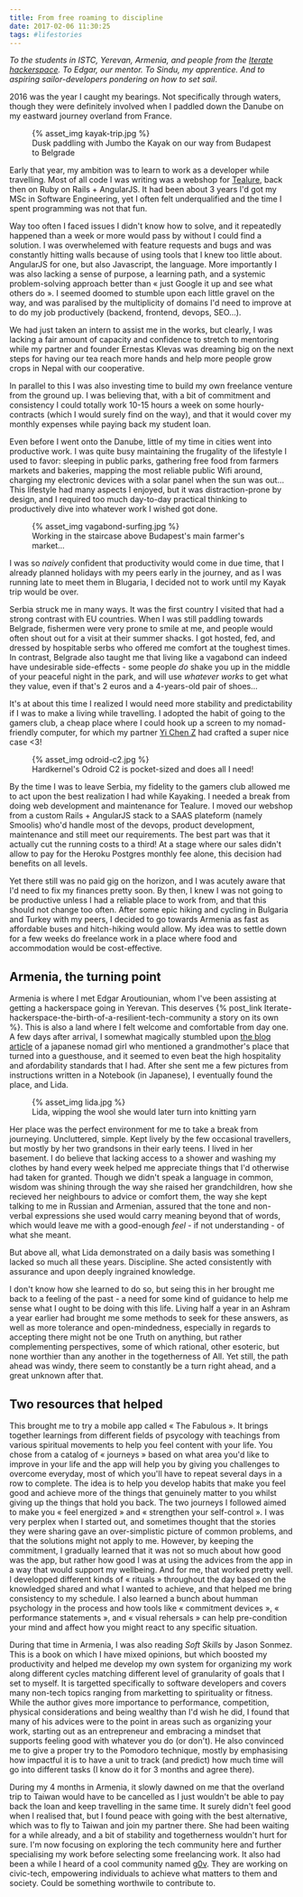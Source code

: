 ```yaml
---
title: From free roaming to discipline
date: 2017-02-06 11:30:25
tags: #lifestories
---
```


*To the students in ISTC, Yerevan, Armenia, and people from the [Iterate hackerspace](http://iteratehackerspace.com). To Edgar, our mentor. To Sindu, my apprentice. And to aspiring sailor-developers pondering on how to set sail*.

2016 was the year I caught my bearings. Not specifically through waters, though they were definitely involved when I paddled down the Danube on my eastward journey overland from France.

<figure>
{% asset_img kayak-trip.jpg %}
<figcaption>Dusk paddling with Jumbo the Kayak on our way from Budapest to Belgrade</figcaption>
</figure>

Early that year, my ambition was to learn to work as a developer while travelling.<!-- more --> Most of all code I was writing was a webshop for [Tealure](http://tealure.com), back then on Ruby on Rails + AngularJS. It had been about 3 years I'd got my MSc in Software Engineering, yet I often felt underqualified and the time I spent programming was not that fun. 

Way too often I faced issues I didn't know how to solve, and it repeatedly happened than a week or more would pass by without I could find a solution.
I was overwhelemed with feature requests and bugs and was constantly hitting walls because of using  tools that I knew too little about. AngularJS for one, but also Javascript, the language. More importantly I was also lacking a sense of purpose, a learning path, and a systemic problem-solving approach better than « just Google it up and see what others do ».
I seemed doomed to stumble upon each little gravel on the way, and was paralised by the multiplicity of domains I'd need to improve at to do my job productively (backend, frontend, devops, SEO...).

We had just taken an intern to assist me in the works, but clearly, I was lacking a fair amount of capacity and confidence to stretch to mentoring while my partner and founder Ernestas Klevas was dreaming big on the next steps for having our tea reach more hands and help more people grow crops in Nepal with our cooperative.

In parallel to this I was also investing time to build my own freelance venture from the ground up. I was believing that, with a bit of commitment and consistency I could totally work 10-15 hours a week on some hourly-contracts (which I would surely find on the way), and that it would cover my monthly expenses while paying back my student loan.

Even before I went onto the Danube, little of my time in cities went into productive work. I was quite busy maintaining the frugality of the lifestyle I used to favor: sleeping in public parks, gathering free food from farmers markets and bakeries, mapping the most reliable public Wifi around, charging my electronic devices with a solar panel when the sun was out... This lifestyle had many aspects I enjoyed, but it was distraction-prone by design, and I required too much day-to-day practical thinking to productively dive into whatever work I wished got done.

<figure>
{% asset_img vagabond-surfing.jpg %}
<figcaption>Working in the staircase above Budapest's main farmer's market...</figcaption>
</figure>

I was so *naively* confident that productivity would come in due time, that I already planned holidays with my peers early in the journey, and as I was running late to meet them in Blugaria, I decided not to work until my Kayak trip would be over.

Serbia struck me in many ways. It was the first country I visited that had a strong contrast with EU countries. When I was still paddling towards Belgrade, fishermen were very prone to smile at me, and people would often shout out for a visit at their summer shacks. I got hosted, fed, and dressed by hospitable serbs who offered me comfort at the toughest times. 
In contrast, Belgrade also taught me that living like a vagabond can indeed have undesirable side-effects - some people *do* shake you up in the middle of your peaceful night in the park, and will use *whatever works* to get what they value, even if that's 2 euros and a 4-years-old pair of shoes... 

It's at about this time I realized I would need more stability and predictability if I was to make a living while travelling. I adopted the habit of going to the gamers club, a cheap place where I could hook up a screen to my nomad-friendly computer, for which my partner [Yi Chen Z](https://en.pinkoi.com/store/foufouzi) had crafted a super nice case <3! 

<figure>
{% asset_img odroid-c2.jpg %}
<figcaption>Hardkernel's Odroid C2 is pocket-sized and does all I need!</figcaption>
</figure>

By the time I was to leave Serbia, my fidelity to the gamers club allowed me to act upon the best realization I had while Kayaking. I needed a break from doing web development and maintenance for Tealure. I moved our webshop from a custom Rails + AngularJS stack to a SAAS plateform (namely Smoolis) who'd handle most of the devops, product development, maintenance and still meet our requirements. The best part was that it actually cut the running costs to a third! At a stage where our sales didn't allow to pay for the Heroku Postgres monthly fee alone, this decision had benefits on all levels. 

Yet there still was no paid gig on the horizon, and I was acutely aware that I'd need to fix my finances pretty soon. By then, I knew I was not going to be productive unless I had a reliable place to work from, and that this should not change too often. After some epic hiking and cycling in Bulgaria and Turkey with my peers, I decided to go towards Armenia as fast as affordable buses and hitch-hiking would allow. My idea was to settle down for a few weeks do freelance work in a place where food and accommodation would be cost-effective. 


## Armenia, the turning point

Armenia is where I met Edgar Aroutiounian, whom I've been assisting at getting a hackerspace going in Yerevan. This deserves {% post_link Iterate-hackerspace-the-birth-of-a-resilient-tech-community a story on its own %}. This is also a land where I felt welcome and comfortable from day one. A few days after arrival, I somewhat magically stumbled upon [the blog article](http://goodgirlgonenomad.com/armenia-yerevan-and-travel-buddies/) of a japanese nomad girl who mentioned a grandmother's place that turned into a guesthouse, and it seemed to even beat the high hospitality and afordability standards that I had. After she sent me a few pictures from instructions written in a Notebook (in Japanese), I eventually found the place, and Lida.

<figure>
{% asset_img lida.jpg %}
<figcaption>Lida, wipping the wool she would later turn into knitting yarn</figcaption>
</figure>

Her place was the perfect environment for me to take a break from journeying. Uncluttered, simple.  Kept lively by the few occasional travellers, but mostly by her two grandsons in their early teens. I lived in her basement. I do believe that lacking access to a shower and washing my clothes by hand every week helped me appreciate things that I'd otherwise had taken for granted. Though we didn't speak a language in common, wisdom was shining through the way she raised her grandchildren, how she recieved her neighbours to advice or comfort them, the way she kept talking to me in Russian and Armenian, assured that the tone and non-verbal expressions she used would carry meaning beyond that of words, which would leave me with a good-enough *feel* - if not understanding - of what she meant.

But above all, what Lida demonstrated on a daily basis was something I lacked so much all these years. Discipline. She acted consistently with assurance and upon deeply ingrained knowledge. 

I don't know how she learned to do so, but seing this in her brought me back to a feeling of the past - a need for some kind of guidance to help me sense what I ought to be doing with this life. Living half a year in an Ashram a year earlier had brought me some methods to seek for these answers, as well as more tolerance and open-mindedness, especially in regards to accepting there might not be one Truth on anything, but rather complementing perspectives, some of which rational, other esoteric, but none worthier than any another in the togetherness of All. Yet still, the path ahead was windy, 
there seem to constantly be a turn right ahead, and a great unknown after that.

## Two resources that helped

This brought me to try a mobile app called « The Fabulous ». It brings together learnings from different fields of psycology with teachings from various spiritual movements to help you feel content with your life. You chose from a catalog of « journeys » based on what area you'd like to improve in your life and the app will help you by giving you challenges to overcome everyday, most of which you'll have to repeat several days in a row to complete. The idea is to help you develop habits that make you feel good and achieve more of the things that genuinely matter to you whilst giving up the things that hold you back. The two journeys I followed aimed to make you « feel energized » and « strengthen your self-control ». I was very perplex when I started out, and sometimes thought that the stories they were sharing gave an over-simplistic picture of common problems, and that the solutions might not apply to me. However, by keeping the commitment, I gradually learned that it was not so much about how good was the app, but rather how good I was at using the advices from the app in a way that would support my wellbeing. And for me, that worked pretty well. I developped different kinds of « rituals » throughout the day based on the knowledged shared and what I wanted to achieve, and that helped me bring consistency to my schedule. I also learned a bunch about humman psychology in the process and how tools like « commitment devices », « performance statements », and « visual rehersals » can help pre-condition your mind and affect how you might react to any specific situation.

During that time in Armenia, I was also reading *Soft Skills* by Jason Sonmez. This is a book on which I have mixed opinions, but which boosted my productivity and helped me develop my own system for organizing my work along different cycles matching different level of granularity of goals that I set to myself. It is targetted specifically to software developers and covers many non-tech topics ranging from marketting to spirituality or fitness. While the author gives more importance to performance, competition, physical considerations and being wealthy than I'd wish he did, I found that many of his advices were to the point in areas such as organizing your work, starting out as an entrepreneur and embracing a mindset that supports feeling good with whatever you do (or don't). He also convinced me to give a proper try to the Pomodoro technique, mostly by emphasising how impactful it is to have a unit to track (and predict) how much time will go into different tasks (I know do it for 3 months and agree there).

During my 4 months in Armenia, it slowly dawned on me that the overland trip to Taiwan would have to be cancelled as I just wouldn't be able to pay back the loan and keep travelling in the same time. It surely didn't feel good when I realised that, but I found peace with going with the best alternative, which was to fly to Taiwan and join my partner there. She had been waiting for a while already, and a bit of stability and togetherness wouldn't hurt for sure. I'm now focusing on exploring the tech community here and further specialising my work before selecting some freelancing work. It also had been a while I heard of a cool community named [g0v](http://g0v.asia/). They are working on civic-tech, empowering individuals to achieve what matters to them and society. Could be something worthwile to contribute to.
